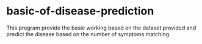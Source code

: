 # basic-of-disease-prediction
This program provide the basic working based on the dataset provided and predict the disease based on the number of symptoms matching
